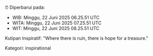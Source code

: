 ⏰ Diperbarui pada:
- WIB: Minggu, 22 Juni 2025 06.25.51 UTC
- WITA: Minggu, 22 Juni 2025 07.25.51 UTC
- WIT: Minggu, 22 Juni 2025 08.25.51 UTC

Kutipan Inspiratif:
"Where there is ruin, there is hope for a treasure."


Kategori: inspirational

